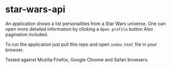 # star-wars-api

An application shows a list personalities from a Star Wars universe. One can open more detailed information by clicking a `Open profile` button
Also pagination included.

To run the application just pull this repo and open `index.html` file in your browser.

Tested against Mozilla Firefox, Google Chrome and Safari browsers.